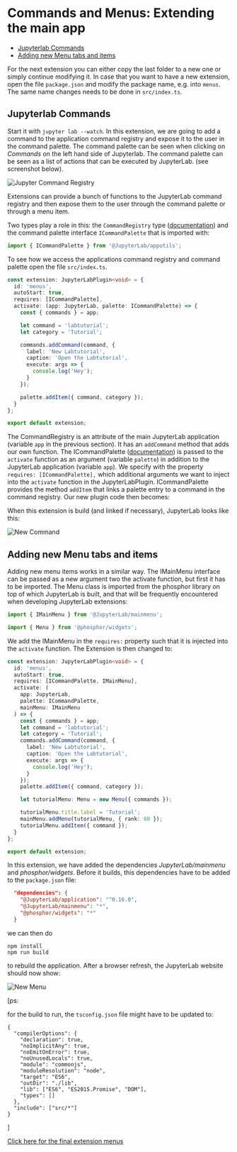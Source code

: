 # Commands and Menus: Extending the main app

- [Jupyterlab Commands](#jupyterlab-commands)
- [Adding new Menu tabs and items](#adding-new-menu-tabs-and-items)

For the next extension you can either copy the last folder to a new one or
simply continue modifying it. In case that you want to have a new extension,
open the file `package.json` and modify the package name, e.g. into
`menus`. The same name changes needs to be done in
`src/index.ts`.

## Jupyterlab Commands

Start it with `jupyter lab --watch`. In this extension, we are going to add a
command to the application command registry and expose it to the user in the
command palette. The command palette can be seen when clicking on _Commands_
on the left hand side of Jupyterlab. The command palette can be seen as a list
of actions that can be executed by JupyterLab. (see screenshot below).

![Jupyter Command Registry](_images/command_registry.png)

Extensions can provide a bunch of functions to the JupyterLab command registry
and then expose them to the user through the command palette or through a menu
item.

Two types play a role in this: the `CommandRegistry` type ([documentation](http://phosphorjs.github.io/phosphor/api/commands/classes/commandregistry.html))
and the command palette interface `ICommandPalette` that is imported with:

```typescript
import { ICommandPalette } from '@JupyterLab/apputils';
```

To see how we access the applications command registry and command palette
open the file `src/index.ts`.

```typescript
const extension: JupyterLabPlugin<void> = {
  id: 'menus',
  autoStart: true,
  requires: [ICommandPalette],
  activate: (app: JupyterLab, palette: ICommandPalette) => {
    const { commands } = app;

    let command = 'labtutorial';
    let category = 'Tutorial';

    commands.addCommand(command, {
      label: 'New Labtutorial',
      caption: 'Open the Labtutorial',
      execute: args => {
        console.log('Hey');
      }
    });

    palette.addItem({ command, category });
  }
};

export default extension;
```

The CommandRegistry is an attribute of the main JupyterLab application
(variable `app` in the previous section). It has an `addCommand` method that
adds our own function.
The ICommandPalette
([documentation](https://JupyterLab.github.io/JupyterLab/interfaces/_apputils_src_commandpalette_.icommandpalette.html))
is passed to the `activate` function as an argument (variable `palette`) in
addition to the JupyterLab application (variable `app`). We specify with the
property `requires: [ICommandPalette],` which additional arguments we want to
inject into the `activate` function in the JupyterLabPlugin. ICommandPalette
provides the method `addItem` that links a palette entry to a command in the
command registry. Our new plugin code then becomes:

When this extension is build (and linked if necessary), JupyterLab looks like
this:

![New Command](_images/new_command.png)

## Adding new Menu tabs and items

Adding new menu items works in a similar way. The IMainMenu interface can be
passed as a new argument two the activate function, but first it has to be
imported. The Menu class is imported from the phosphor library on top of which
JupyterLab is built, and that will be frequently encountered when developing
JupyterLab extensions:

```typescript
import { IMainMenu } from '@JupyterLab/mainmenu';

import { Menu } from '@phosphor/widgets';
```

We add the IMainMenu in the `requires:` property such that it is injected into
the `activate` function. The Extension is then changed to:

```typescript
const extension: JupyterLabPlugin<void> = {
  id: 'menus',
  autoStart: true,
  requires: [ICommandPalette, IMainMenu],
  activate: (
    app: JupyterLab,
    palette: ICommandPalette,
    mainMenu: IMainMenu
  ) => {
    const { commands } = app;
    let command = 'labtutorial';
    let category = 'Tutorial';
    commands.addCommand(command, {
      label: 'New Labtutorial',
      caption: 'Open the Labtutorial',
      execute: args => {
        console.log('Hey');
      }
    });
    palette.addItem({ command, category });

    let tutorialMenu: Menu = new Menu({ commands });

    tutorialMenu.title.label = 'Tutorial';
    mainMenu.addMenu(tutorialMenu, { rank: 80 });
    tutorialMenu.addItem({ command });
  }
};

export default extension;
```

In this extension, we have added the dependencies _JupyterLab/mainmenu_ and
_phosphor/widgets_. Before it builds, this dependencies have to be added to the
`package.json` file:

```json
  "dependencies": {
    "@JupyterLab/application": "^0.16.0",
    "@JupyterLab/mainmenu": "*",
    "@phosphor/widgets": "*"
  }
```

we can then do

```
npm install
npm run build
```

to rebuild the application. After a browser refresh, the JupyterLab website
should now show:

![New Menu](_images/new_menu.png)

[ps:

for the build to run, the `tsconfig.json` file might have to be updated to:

```
{
  "compilerOptions": {
    "declaration": true,
    "noImplicitAny": true,
    "noEmitOnError": true,
    "noUnusedLocals": true,
    "module": "commonjs",
    "moduleResolution": "node",
    "target": "ES6",
    "outDir": "./lib",
    "lib": ["ES6", "ES2015.Promise", "DOM"],
    "types": []
  },
  "include": ["src/*"]
}
```

]

[Click here for the final extension menus](menus)
